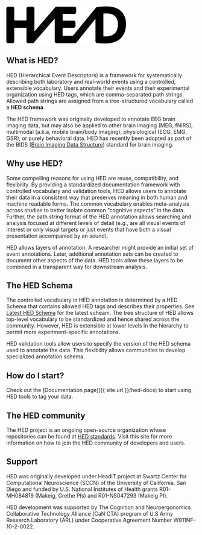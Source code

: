 ![](/images/HED_connected_logo_100.png)

## What is HED?

HED (Hierarchical Event Descriptors) is a framework for systematically describing both laboratory and real-world events
using a controlled, extensible vocabulary. Users annotate their events and their experimental organization using
HED tags, which are comma-separated path strings. Allowed path strings are assigned from a tree-structured
vocabulary called a **HED schema**. 

The HED framework was originally developed to annotate EEG brain imaging data, but may also be applied to other brain
imaging (MEG, fNIRS), multimodal (a.k.a, mobile brain/body imaging), physiological (ECG, EMG, GSR), or purely
behavioral data. HED has recently been adopted as part of the BIDS ([Brain Imaging Data Structure](http://bids.neuroimaging.io))
standard for brain imaging.  

## Why use HED?

Some compelling reasons for using HED are reuse, compatibility, and flexibility. By providing a standardized documentation framework
with controlled vocabulary and validation tools, HED allows users to annotate their data in a consistent way that
preserves meaning in both human and machine readable forms. The common vocabulary enables meta-analysis across
studies to better isolate common “cognitive aspects” in the data. Further, the path string format of the HED
annotation allows searching and analysis focused at different levels of detail (e.g., are
all visual events of interest or only visual targets or just events that have both a visual presentation accompanied
by an sound).  

HED allows layers of annotation. A researcher might provide an initial set of event annotations. Later,
additional annotation sets can be created to document other aspects of the data. HED tools allow these layers
to be combined in a transparent way for downstream analysis.  



## The HED Schema

The controlled vocabulary in HED annotation is determined by a HED Schema
that contains allowed HED tags and describes their properties.
See [Latest HED Schema](www.hedtags.org/schema_browser/display_hed.html) for the latest scheam.
The tree structure of HED allows top-level vocabulary to be
standardized and hence shared across the community. However, HED is extensible at lower levels in the 
hierarchy to permit more experiment-specific annotations.

HED validation tools allow users to specify the version of the HED schema used to annotate the data. This flexibility
allows communities to develop specialized annotation schema.


## How do I start?

Check out the [Documentation page]({{ site.url }}/hed-docs) to start using HED tools to tag your data.  

## The HED community

The HED project is an ongoing open-source organization whose repositories can be found at
[HED standards](https://github.com/hed-standard). Visit this site for more information on how to join the HED
community of developers and users.

## Support 

HED was originally developed under HeadIT project at Swartz Center for Computational Neuroscience (SCCN) of the
University of California, San Diego and funded by U.S. National Institutes of Health grants R01-MH084819
(Makeig, Grethe PIs) and R01-NS047293 (Makeig PI). 

HED development was supported by The Cognition and Neuroergonomics Collaborative Technology Alliance (CaN CTA)
program of U.S Army Research Laboratory (ARL) under Cooperative Agreement Number W911NF-10-2-0022.

